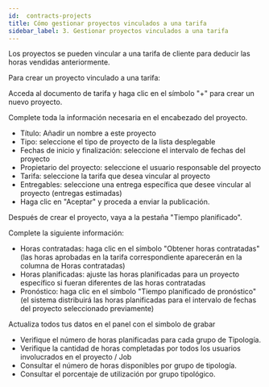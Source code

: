 ```yaml
---
id:  contracts-projects
title: Cómo gestionar proyectos vinculados a una tarifa
sidebar_label: 3. Gestionar proyectos vinculados a una tarifa
---
```


Los proyectos se pueden vincular a una tarifa de cliente para deducir las horas vendidas anteriormente.

Para crear un proyecto vinculado a una tarifa:

Acceda al documento de tarifa y haga clic en el símbolo "+" para crear un nuevo proyecto.

<!-- <figure>

![img-box-shadow](/img/university/contracts/university-contracts-projects-1.png)
<figcaption>Estimate creation</figcaption>
</figure> -->

Complete toda la información necesaria en el encabezado del proyecto.

- Título: Añadir un nombre a este proyecto
- Tipo: seleccione el tipo de proyecto de la lista desplegable
- Fechas de inicio y finalización: seleccione el intervalo de fechas del proyecto
- Propietario del proyecto: seleccione el usuario responsable del proyecto
- Tarifa: seleccione la tarifa que desea vincular al proyecto
- Entregables: seleccione una entrega específica que desee vincular al proyecto (entregas estimadas)
- Haga clic en "Aceptar" y proceda a enviar la publicación.

<!-- <figure>

![img-box-shadow](/img/university/contracts/university-contracts-projects-2.png)
<figcaption>Estimate creation</figcaption>
</figure> -->

Después de crear el proyecto, vaya a la pestaña "Tiempo planificado".

Complete la siguiente información:

- Horas contratadas: haga clic en el símbolo "Obtener horas contratadas" (las horas aprobadas en la tarifa correspondiente aparecerán en la columna de Horas contratadas)
- Horas planificadas: ajuste las horas planificadas para un proyecto específico si fueran diferentes de las horas contratadas
- Pronóstico: haga clic en el símbolo "Tiempo planificado de pronóstico" (el sistema distribuirá las horas planificadas para el intervalo de fechas del proyecto seleccionado previamente)



<!-- <figure>

![img-box-shadow](/img/university/contracts/university-contracts-projects-3.png)
<figcaption>Estimate creation</figcaption>
</figure> -->

Actualiza todos tus datos en el panel con el simbolo de grabar

- Verifique el número de horas planificadas para cada grupo de Tipología.
- Verifique la cantidad de horas completadas por todos los usuarios involucrados en el proyecto / Job
- Consultar el número de horas disponibles por grupo de tipología.
- Consultar el porcentaje de utilización por grupo tipológico.


<!-- <figure>

![img-box-shadow](/img/university/contracts/university-contracts-projects-4.png)
<figcaption>Estimate creation</figcaption>
</figure> -->